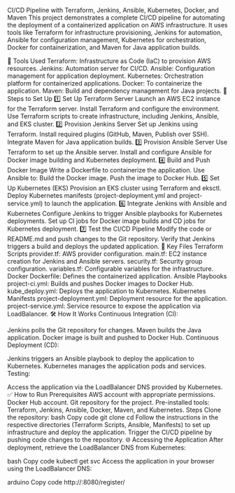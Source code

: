 CI/CD Pipeline with Terraform, Jenkins, Ansible, Kubernetes, Docker, and Maven
This project demonstrates a complete CI/CD pipeline for automating the deployment of a containerized application on AWS infrastructure. It uses tools like Terraform for infrastructure provisioning, Jenkins for automation, Ansible for configuration management, Kubernetes for orchestration, Docker for containerization, and Maven for Java application builds.

🚀 Tools Used
Terraform: Infrastructure as Code (IaC) to provision AWS resources.
Jenkins: Automation server for CI/CD.
Ansible: Configuration management for application deployment.
Kubernetes: Orchestration platform for containerized applications.
Docker: To containerize the application.
Maven: Build and dependency management for Java projects.
📖 Steps to Set Up
1️⃣ Set Up Terraform Server
Launch an AWS EC2 instance for the Terraform server.
Install Terraform and configure the environment.
Use Terraform scripts to create infrastructure, including Jenkins, Ansible, and EKS cluster.
2️⃣ Provision Jenkins Server
Set up Jenkins using Terraform.
Install required plugins (GitHub, Maven, Publish over SSH).
Integrate Maven for Java application builds.
3️⃣ Provision Ansible Server
Use Terraform to set up the Ansible server.
Install and configure Ansible for Docker image building and Kubernetes deployment.
4️⃣ Build and Push Docker Image
Write a Dockerfile to containerize the application.
Use Ansible to:
Build the Docker image.
Push the image to Docker Hub.
5️⃣ Set Up Kubernetes (EKS)
Provision an EKS cluster using Terraform and eksctl.
Deploy Kubernetes manifests (project-deployment.yml and project-service.yml) to launch the application.
6️⃣ Integrate Jenkins with Ansible and Kubernetes
Configure Jenkins to trigger Ansible playbooks for Kubernetes deployments.
Set up CI jobs for Docker image builds and CD jobs for Kubernetes deployment.
7️⃣ Test the CI/CD Pipeline
Modify the code or README.md and push changes to the Git repository.
Verify that Jenkins triggers a build and deploys the updated application.
📁 Key Files
Terraform Scripts
provider.tf: AWS provider configuration.
main.tf: EC2 instance creation for Jenkins and Ansible servers.
security.tf: Security group configuration.
variables.tf: Configurable variables for the infrastructure.
Docker
Dockerfile: Defines the containerized application.
Ansible Playbooks
project-ci.yml: Builds and pushes Docker images to Docker Hub.
kube_deploy.yml: Deploys the application to Kubernetes.
Kubernetes Manifests
project-deployment.yml: Deployment resource for the application.
project-service.yml: Service resource to expose the application via LoadBalancer.
🛠️ How It Works
Continuous Integration (CI):

Jenkins polls the Git repository for changes.
Maven builds the Java application.
Docker image is built and pushed to Docker Hub.
Continuous Deployment (CD):

Jenkins triggers an Ansible playbook to deploy the application to Kubernetes.
Kubernetes manages the application pods and services.
Testing:

Access the application via the LoadBalancer DNS provided by Kubernetes.
✅ How to Run
Prerequisites
AWS account with appropriate permissions.
Docker Hub account.
Git repository for the project.
Pre-installed tools: Terraform, Jenkins, Ansible, Docker, Maven, and Kubernetes.
Steps
Clone the repository:
bash
Copy code
git clone <repository-url>
cd <repository-name>
Follow the instructions in the respective directories (Terraform Scripts, Ansible, Manifests) to set up infrastructure and deploy the application.
Trigger the CI/CD pipeline by pushing code changes to the repository.
🌐 Accessing the Application
After deployment, retrieve the LoadBalancer DNS from Kubernetes:

bash
Copy code
kubectl get svc
Access the application in your browser using the LoadBalancer DNS:

arduino
Copy code
http://<LoadBalancer-DNS>:8080/register/

